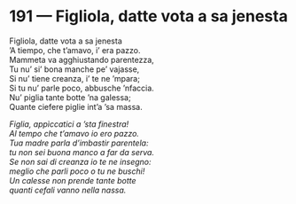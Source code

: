 # 191 — Figliola, datte vota a sa jenesta

Figliola, datte vota a sa jenesta  
’A tiempo, che t’amavo, i’ era pazzo.  
Mammeta va agghiustando parentezza,  
Tu nu’ si’ bona manche pe’ vajasse,  
Si nu’ tiene creanza, i’ te ne ’mpara;  
Si tu nu’ parle poco, abbusche ’nfaccia.  
Nu’ piglia tante botte ’na galessa;  
Quante ciefere piglie int’a ’sa massa.

_Figlia, appìccatici a ’sta finestra!  
Al tempo che t’amavo io ero pazzo.  
Tua madre parla d’imbastir parentela:  
tu non sei buona manco a far da serva.  
Se non sai di creanza io te ne insegno:  
meglio che parli poco o tu ne buschi!  
Un calesse non prende tante botte  
quanti cefali vanno nella nassa._

